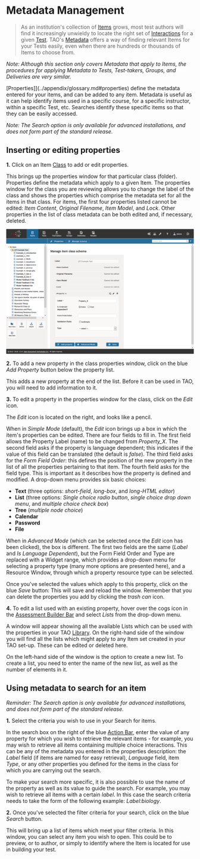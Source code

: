 <!--
created_at: 2016-12-15
authors:         
    - "Catherine Pease"
--> 

# Metadata Management

>As an institution's collection of [Items](../appendix/glossary.md#item) grows, most test authors will find it increasingly unwieldy to locate the right set of [Interactions](../appendix/glossary.md#interaction) for a given [Test](../appendix/glossary.md#test). TAO's [Metadata](../appendix/glossary.md#metadata) offers a way of finding relevant Items for your Tests easily, even when there are hundreds or thousands of Items to choose from. 


*Note: Although this section only covers Metadata that apply to Items, the procedures for applying Metadata to Tests, Test-takers, Groups, and Deliveries are very similar.*

[Properties]](../appendix/glossary.md#properties) define the metadata entered for your items, and can be added to any item. Metadata is useful as it can help identify items used in a specific course, for a specific instructor, within a specific Test, etc. Searches identify these specific items so that they can be easily accessed.

*Note: The Search option is only available for advanced installations, and does not form part of the standard release.*


## Inserting or editing properties

**1.** Click on an Item [Class](../appendix/glossary.md#class) to add or edit properties. 

This brings up the properties window for that particular class (folder). Properties define the metadata which apply to a given Item. The properties window for the class you are reviewing allows you to change the label of the class and shows the properties which comprise the metadata set for all the items in that class. For items, the first four properties listed cannot be edited: *Item Content*, *Original Filename*, *Item Model*, and *Lock*. Other properties in the list of class metadata can be both edited and, if necessary, deleted.

![Defining Metadata](../resources/backend/items/manage-schema.png)

**2.**  To add a new property in the class properties window, click on the blue *Add Property* button below the property list.

This adds a new property at the end of the list. Before it can be used in TAO, you will need to add information to it.

**3.** To edit a property in the properties window for the class, click on the *Edit* icon.

The *Edit* icon is located on the right, and looks like a pencil.

When in *Simple Mode* (default), the *Edit* icon brings up a box in which the item's properties can be edited. There are four fields to fill in. The first field allows the Property Label (name) to be changed from *Property_X*. The second field asks if the property is language dependent; this indicates if the value of this field can be translated (the default is *false*). The third field asks for the *Form Field Order*: this defines the position of the new property in the list of all the properties pertaining to that item. The fourth field asks for the field type. This is important as it describes how the property is defined and modified. A drop-down menu provides six basic choices:

- **Text** (three options: *short-field*, *long-box*, and *long-HTML editor*)
- **List** (three options: *Single choice radio button*, *single choice drop down menu*, and *multiple choice check box*)
- **Tree** (*multiple node choice*)
- **Calendar**
- **Password**
- **File**

When in *Advanced Mode* (which can be selected once the *Edit* icon has been clicked), the box is different. The first two fields are the same (*Label* and *Is Language Dependent*), but the Form Field Order and Type are replaced with a Widget range, which provides a drop-down menu for selecting a property type (many more options are presented here), and a Resource Window, through which a property resource type can be selected.

Once you've selected the values which apply to this property, click on the blue *Save* button: This will save and reload the window. Remember that you can delete the properties you add by clicking the *trash can* icon.

**4.** To edit a list used with an existing property, hover over the cogs icon in the [Assessment Builder Bar](../appendix/glossary.md#assessment-builder-bar) and select *Lists* from the drop-down menu.

A window will appear showing all the available Lists which can be used with the properties in your TAO [Library](../appendix/glossary.md#library). On the right-hand side of the window you will find all the lists which might apply to any Item set created in your TAO set-up. These can be edited or deleted here.

On the left-hand side of the window is the option to create a new list. To create a list, you need to enter the name of the new list, as well as the number of elements in it. 


## Using metadata to search for an item

*Reminder: The Search option is only available for advanced installations, and does not form part of the standard release.*

**1.** Select the criteria you wish to use in your Search for items.

In the search box on the right of the blue [Action Bar](../appendix/glossary.md#action-bar), enter the value of any property for which you wish to retrieve the relevant items - for example, you may wish to retrieve all items containing multiple choice interactions. This can be any of the metadata you entered in the properties description: the *Label* field (if items are named for easy retrieval), *Language* field, item *Type*, or any other properties you defined for the items in the class for which you are carrying out the search.

To make your search more specific, it is also possible to use the name of the property as well as its value to guide the search. For example, you may wish to retrieve all items with a certain *label*. In this case the search criteria needs to take the form of the following example: *Label:biology*.


**2.** Once you've selected the filter criteria for your search, click on the blue *Search* button.

This will bring up a list of items which meet your filter criteria. In this window, you can select any item you wish to open. This could be to preview, or to author, or simply to identify where the Item is located for use in building your test.
